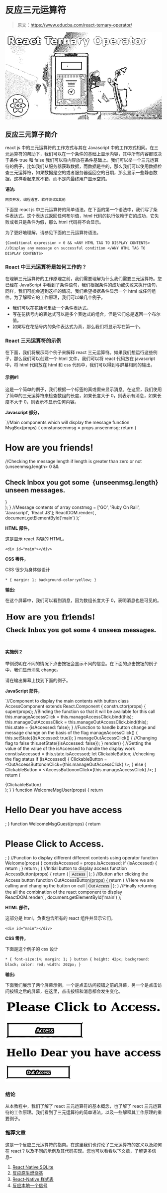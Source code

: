 # 反应三元运算符

> 原文：<https://www.educba.com/react-ternary-operator/>

![React Ternary Operator](img/1ba601c00334a477a9ad2f8d524e5238.png)



## 反应三元算子简介

react js 中的三元运算符的工作方式与其在 Javascript 中的工作方式相同。在三元运算符的帮助下，我们可以在一个条件的基础上显示内容，其中所有内容都取决于条件 true 和 false 我们可以将内容放在条件基础上。我们可以举一个三元运算符的例子，比如我们从服务器获取数据，而数据是空的，那么我们可以使用数据检查三元运算符，如果数据是空的或者服务器返回空的日期，那么显示一些静态数据，这样看起来就不错，而不是向最终用户显示空的。

**语法:**

<small>网页开发、编程语言、软件测试&其他</small>

下面是 react js 中三元运算符的简单语法。在下面的第一个语法中，我们写了条件表达式。这个表达式返回任何布尔值，html 代码的执行依赖于它的成功，它失败或者只是条件为假，那么 html 代码将不会显示。

为了更好地理解，请参见下面的三元运算符语法。

`{Conditional expression > 0 &&
<ANY HTML TAG TO DISPLAY CONTENTS>
//Display any message on successful condition
</ANY HTML TAG TO DISPLAY CONTENTS>`

### React 中三元运算符是如何工作的？

在理解三元运算符的工作原理之前，我们需要理解为什么我们需要三元运算符。您已经在 JavaScript 中看到了条件语句，我们根据条件的成功或失败来执行语句，同样，我们可能会遇到这样的情况，我们希望根据条件显示一个 html 或任何组件。为了解释它的工作原理，我们可以举几个例子。

*   我们可以在花括号里放一个条件表达式。
*   写在花括号内的表达式可以是多个表达式的组合，但是它们总是返回一个布尔值。
*   如果写在花括号内的条件表达式为真，那么我们将显示写在第一个。

### React 三元运算符的示例

在下面，我们将展示两个例子来解释 react 三元运算符。如果我们想运行这些例子，那么我们可以创建一个 html 文件，我们可以将 react 代码放在 javascript 中，将 html 代码放在 html 和 css 代码中，我们可以得到与屏幕相同的输出。

#### 示例#1

这是一个简单的例子，我们根据一个标签的真或假来显示消息。在这里，我们使用了简单的三元运算符来检查数组的长度，如果长度大于 0，则表示有消息，如果长度不大于 0，则表示不显示任何内容。

**Javascript 部分，**

`//Main components which will display the message
function MsgBox(props) {
constunseenmsg = props.unseenmsg;
return (
<div>
<h1>How are you friends!</h1>
//Checking the message length if length is greater than zero or not
{unseenmsg.length> 0 &&
<h2>
Check Inbox you got some  {unseenmsg.length} unseen messages.
</h2>
}
</div>
);
}
//Message contents of array
constmsg = ['GO', 'Ruby On Rail', 'Javascript', 'React JS'];
ReactDOM.render(
<MsgBoxunseenmsg={msg} />,
document.getElementById('main')
);`

**HTML 部件，**

这是显示 react 内容的 HTML。

`<div id="main"></div>`

**CSS 零件，**

CSS 很少为身体做设计

`* {
margin: 1;
background-color:yellow;
}`

**输出:**

在这个屏幕中，我们可以看到消息，因为数组长度大于 0，表明消息也是可见的。

![React Ternary Operator-1.1](img/7501add3778a592b59568880722f7599.png)



#### 实施例 2

举例说明在不同的情况下点击按钮会显示不同的信息。在下面的点击按钮的例子中，我们显示消息 change。

请在输出屏幕上找到下面的例子。

**JavaScript 部件，**

`//Component to display the main contents with button
class AccessComponent extends React.Component {
constructor(props) {
super(props);
//Binding the function so that it will be available for this call
this.manageAccessClick = this.manageAccessClick.bind(this);
this.manageOutAccessClick = this.manageOutAccessClick.bind(this);
this.state = {isAccessed: false};
}
//Function to handle button change and message change on the basis of the flag
manageAccessClick() {
this.setState({isAccessed: true});
}
manageOutAccessClick() {
//Changing flag to false
this.setState({isAccessed: false});
}
render() {
//Getting the value of the value of the isAccessed to handle the display work
constisAccessed = this.state.isAccessed;
let ClickableButton;
//checking the flag status
if (isAccessed) {
ClickableButton = <OutAccessButtononClick={this.manageOutAccessClick} />;
} else {
ClickableButton = <AccessButtononClick={this.manageAccessClick} />;
}
return (
<div>
<Welcome isAccessed={isAccessed} />
{ClickableButton}
</div>
);
}
}
function WelcomeMsgUser(props) {
return <h1>Hello Dear you have access</h1>;
}
function WelcomeMsgGuest(props) {
return <h1>Please Click to Access.</h1>;
}
//Function to display different different contents using operator
function Welcome(props) {
constisAccessed = props.isAccessed;
if (isAccessed) {
return <WelcomeMsgUser />;
}
return <WelcomeMsgGuest />;
}
//Initial button to display access
function AccessButton(props) {
return (
<button onClick={props.onClick}>
Access
</button>
);
}
//Button after clicking the Access button
function OutAccessButton(props) {
return (
//Here we are calling and changing the button on call
<button onClick={props.onClick}>
Out Access
</button>
);
}
//Finally returning the all the combination of the react component to display
ReactDOM.render(
<AccessComponent />,
document.getElementById('main')
);`

**HTML 部件，**

这部分是 html，负责包含所有的 react 组件并显示它们。

`<div id="main"></div>`

**CSS 零件，**

下面是这个例子的 css 设计

`* {
font-size:14;
margin: 1;
}
button {
height: 42px;
background: black;
color: red;
width: 202px;
}`

**输出:**

下面我们展示了两个屏幕示例，一个是点击访问按钮之前的屏幕，另一个是点击访问按钮之后的屏幕，在这里，点击按钮和消息都会发生变化。

![React Ternary Operator-1.2](img/3ffd883f8930bc897cd7f6284f28aaa1.png)



![React Ternary Operator-1.3](img/507769fb3af5679a2f4215428c31db12.png)



### 结论

从本教程中，我们了解了 react 三元运算符的基本概念，也了解了 react 三元运算符的工作原理。我们看到了三元运算符的简单语法，以及一些解释其工作原理的重要例子。

### 推荐文章

这是一个反应三元运算符的指南。在这里我们也讨论了三元运算符的定义以及如何在 react？以及不同的示例及其代码实现。您也可以看看以下文章，了解更多信息–

1.  [React Native SQLite](https://www.educba.com/react-native-sqlite/)
2.  [反应原生燃烧基](https://www.educba.com/react-native-firebase/)
3.  [React-Native 样式表](https://www.educba.com/react-native-stylesheet/)
4.  [反应本地一个信号](https://www.educba.com/react-native-onesignal/)